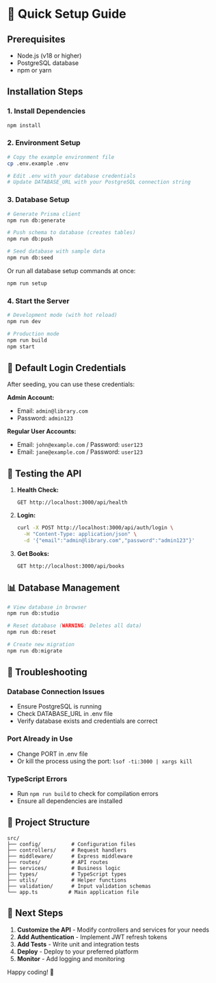 # 🚀 Quick Setup Guide

## Prerequisites
- Node.js (v18 or higher)
- PostgreSQL database
- npm or yarn

## Installation Steps

### 1. Install Dependencies
```bash
npm install
```

### 2. Environment Setup
```bash
# Copy the example environment file
cp .env.example .env

# Edit .env with your database credentials
# Update DATABASE_URL with your PostgreSQL connection string
```

### 3. Database Setup
```bash
# Generate Prisma client
npm run db:generate

# Push schema to database (creates tables)
npm run db:push

# Seed database with sample data
npm run db:seed
```

Or run all database setup commands at once:
```bash
npm run setup
```

### 4. Start the Server
```bash
# Development mode (with hot reload)
npm run dev

# Production mode
npm run build
npm start
```

## 🔐 Default Login Credentials

After seeding, you can use these credentials:

**Admin Account:**
- Email: `admin@library.com`
- Password: `admin123`

**Regular User Accounts:**
- Email: `john@example.com` / Password: `user123`
- Email: `jane@example.com` / Password: `user123`

## 🧪 Testing the API

1. **Health Check:**
   ```
   GET http://localhost:3000/api/health
   ```

2. **Login:**
   ```bash
   curl -X POST http://localhost:3000/api/auth/login \
     -H "Content-Type: application/json" \
     -d '{"email":"admin@library.com","password":"admin123"}'
   ```

3. **Get Books:**
   ```
   GET http://localhost:3000/api/books
   ```

## 📊 Database Management

```bash
# View database in browser
npm run db:studio

# Reset database (WARNING: Deletes all data)
npm run db:reset

# Create new migration
npm run db:migrate
```

## 🔧 Troubleshooting

### Database Connection Issues
- Ensure PostgreSQL is running
- Check DATABASE_URL in .env file
- Verify database exists and credentials are correct

### Port Already in Use
- Change PORT in .env file
- Or kill the process using the port: `lsof -ti:3000 | xargs kill`

### TypeScript Errors
- Run `npm run build` to check for compilation errors
- Ensure all dependencies are installed

## 📁 Project Structure
```
src/
├── config/          # Configuration files
├── controllers/     # Request handlers
├── middleware/      # Express middleware
├── routes/          # API routes
├── services/        # Business logic
├── types/           # TypeScript types
├── utils/           # Helper functions
├── validation/      # Input validation schemas
└── app.ts          # Main application file
```

## 🎯 Next Steps

1. **Customize the API** - Modify controllers and services for your needs
2. **Add Authentication** - Implement JWT refresh tokens
3. **Add Tests** - Write unit and integration tests
4. **Deploy** - Deploy to your preferred platform
5. **Monitor** - Add logging and monitoring

Happy coding! 🎉